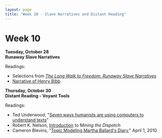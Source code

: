 ```yaml
---
layout: page
title: "Week 10 - Slave Narratives and Distant Reading"
---
```


# Week 10

**Tuesday, October 28**  
**Runaway Slave Narratives**

Readings:
- Selections from [*The Long Walk to Freedom: Runaway Slave Narratives*](https://drive.google.com/file/d/1-2WiOYlB8uQekYhfINTRYp5v2US-IabV/view?usp=sharing)
- [Narrative of Henry Bibb](https://drive.google.com/file/d/17RlEPzRwrRxeVNiAyS3mgbb0zQzYAasV/view?usp=sharing)

**Thursday, October 30**  
**Distant Reading - Voyant Tools**

Readings:
- Ted Underwood, "[Seven ways humanists are using computers to understand texts](http://tedunderwood.com/2015/06/04/seven-ways-humanists-are-using-computers-to-un)"
- Robert K. Nelson, [Introduction](http://dsl.richmond.edu/dispatch/pages/intro) to *Mining the Dispatch*
- Cameron Blevins, "[Topic Modeling Martha Ballard's Diary](http://www.cameronblevins.org/posts/topic-modeling-martha-ballards-diary/)," April 1, 2010
